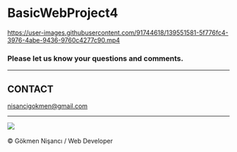 # BasicWebProject4

https://user-images.githubusercontent.com/91744618/139551581-5f776fc4-3976-4abe-9436-9760c4277c90.mp4

<h3>Please let us know your questions and comments. </h3>
<hr>
<h2> CONTACT </h2>
<a href = "http://www.gmail.com" > nisancigokmen@gmail.com</a> <br>
<hr>
<div>
<img src="https://media2.giphy.com/media/3o7TKIAx6OXBhXfXWM/giphy.gif?cid=ecf05e47pk4q9c7eadr5gr3djcy0tnwic2s6y5ytzwc4zfsg&rid=giphy.gif&ct=g">
  
  
  
  

  
</div><br>
&copy; Gökmen Nişancı / Web Developer

